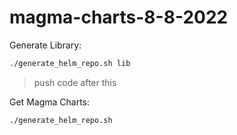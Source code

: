 # magma-charts-8-8-2022

Generate Library:
```bash
./generate_helm_repo.sh lib
```
> push code after this

Get Magma Charts:
```bash
./generate_helm_repo.sh
```
